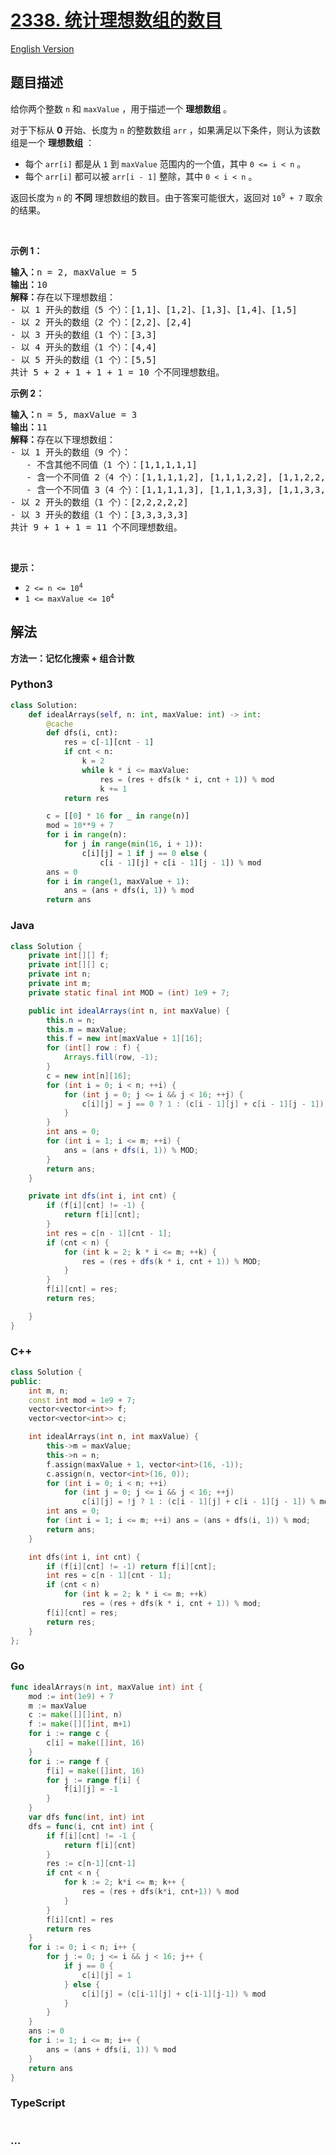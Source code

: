 # [2338. 统计理想数组的数目](https://leetcode.cn/problems/count-the-number-of-ideal-arrays)

[English Version](/solution/2300-2399/2338.Count%20the%20Number%20of%20Ideal%20Arrays/README_EN.md)

## 题目描述

<!-- 这里写题目描述 -->

<p>给你两个整数 <code>n</code> 和 <code>maxValue</code> ，用于描述一个 <strong>理想数组</strong> 。</p>

<p>对于下标从 <strong>0</strong> 开始、长度为 <code>n</code> 的整数数组 <code>arr</code> ，如果满足以下条件，则认为该数组是一个 <strong>理想数组</strong> ：</p>

<ul>
	<li>每个 <code>arr[i]</code> 都是从 <code>1</code> 到 <code>maxValue</code> 范围内的一个值，其中 <code>0 &lt;= i &lt; n</code> 。</li>
	<li>每个 <code>arr[i]</code> 都可以被 <code>arr[i - 1]</code> 整除，其中 <code>0 &lt; i &lt; n</code> 。</li>
</ul>

<p>返回长度为 <code>n</code> 的 <strong>不同</strong> 理想数组的数目。由于答案可能很大，返回对 <code>10<sup>9</sup> + 7</code> 取余的结果。</p>

<p>&nbsp;</p>

<p><strong>示例 1：</strong></p>

<pre><strong>输入：</strong>n = 2, maxValue = 5
<strong>输出：</strong>10
<strong>解释：</strong>存在以下理想数组：
- 以 1 开头的数组（5 个）：[1,1]、[1,2]、[1,3]、[1,4]、[1,5]
- 以 2 开头的数组（2 个）：[2,2]、[2,4]
- 以 3 开头的数组（1 个）：[3,3]
- 以 4 开头的数组（1 个）：[4,4]
- 以 5 开头的数组（1 个）：[5,5]
共计 5 + 2 + 1 + 1 + 1 = 10 个不同理想数组。
</pre>

<p><strong>示例 2：</strong></p>

<pre><strong>输入：</strong>n = 5, maxValue = 3
<strong>输出：</strong>11
<strong>解释：</strong>存在以下理想数组：
- 以 1 开头的数组（9 个）：
   - 不含其他不同值（1 个）：[1,1,1,1,1] 
   - 含一个不同值 2（4 个）：[1,1,1,1,2], [1,1,1,2,2], [1,1,2,2,2], [1,2,2,2,2]
   - 含一个不同值 3（4 个）：[1,1,1,1,3], [1,1,1,3,3], [1,1,3,3,3], [1,3,3,3,3]
- 以 2 开头的数组（1 个）：[2,2,2,2,2]
- 以 3 开头的数组（1 个）：[3,3,3,3,3]
共计 9 + 1 + 1 = 11 个不同理想数组。
</pre>

<p>&nbsp;</p>

<p><strong>提示：</strong></p>

<ul>
	<li><code>2 &lt;= n &lt;= 10<sup>4</sup></code></li>
	<li><code>1 &lt;= maxValue &lt;= 10<sup>4</sup></code></li>
</ul>

## 解法

<!-- 这里可写通用的实现逻辑 -->

**方法一：记忆化搜索 + 组合计数**

<!-- tabs:start -->

### **Python3**

<!-- 这里可写当前语言的特殊实现逻辑 -->

```python
class Solution:
    def idealArrays(self, n: int, maxValue: int) -> int:
        @cache
        def dfs(i, cnt):
            res = c[-1][cnt - 1]
            if cnt < n:
                k = 2
                while k * i <= maxValue:
                    res = (res + dfs(k * i, cnt + 1)) % mod
                    k += 1
            return res

        c = [[0] * 16 for _ in range(n)]
        mod = 10**9 + 7
        for i in range(n):
            for j in range(min(16, i + 1)):
                c[i][j] = 1 if j == 0 else (
                    c[i - 1][j] + c[i - 1][j - 1]) % mod
        ans = 0
        for i in range(1, maxValue + 1):
            ans = (ans + dfs(i, 1)) % mod
        return ans
```

### **Java**

<!-- 这里可写当前语言的特殊实现逻辑 -->

```java
class Solution {
    private int[][] f;
    private int[][] c;
    private int n;
    private int m;
    private static final int MOD = (int) 1e9 + 7;

    public int idealArrays(int n, int maxValue) {
        this.n = n;
        this.m = maxValue;
        this.f = new int[maxValue + 1][16];
        for (int[] row : f) {
            Arrays.fill(row, -1);
        }
        c = new int[n][16];
        for (int i = 0; i < n; ++i) {
            for (int j = 0; j <= i && j < 16; ++j) {
                c[i][j] = j == 0 ? 1 : (c[i - 1][j] + c[i - 1][j - 1]) % MOD;
            }
        }
        int ans = 0;
        for (int i = 1; i <= m; ++i) {
            ans = (ans + dfs(i, 1)) % MOD;
        }
        return ans;
    }

    private int dfs(int i, int cnt) {
        if (f[i][cnt] != -1) {
            return f[i][cnt];
        }
        int res = c[n - 1][cnt - 1];
        if (cnt < n) {
            for (int k = 2; k * i <= m; ++k) {
                res = (res + dfs(k * i, cnt + 1)) % MOD;
            }
        }
        f[i][cnt] = res;
        return res;

    }
}
```

### **C++**

```cpp
class Solution {
public:
    int m, n;
    const int mod = 1e9 + 7;
    vector<vector<int>> f;
    vector<vector<int>> c;

    int idealArrays(int n, int maxValue) {
        this->m = maxValue;
        this->n = n;
        f.assign(maxValue + 1, vector<int>(16, -1));
        c.assign(n, vector<int>(16, 0));
        for (int i = 0; i < n; ++i)
            for (int j = 0; j <= i && j < 16; ++j)
                c[i][j] = !j ? 1 : (c[i - 1][j] + c[i - 1][j - 1]) % mod;
        int ans = 0;
        for (int i = 1; i <= m; ++i) ans = (ans + dfs(i, 1)) % mod;
        return ans;
    }

    int dfs(int i, int cnt) {
        if (f[i][cnt] != -1) return f[i][cnt];
        int res = c[n - 1][cnt - 1];
        if (cnt < n)
            for (int k = 2; k * i <= m; ++k)
                res = (res + dfs(k * i, cnt + 1)) % mod;
        f[i][cnt] = res;
        return res;
    }
};
```

### **Go**

```go
func idealArrays(n int, maxValue int) int {
	mod := int(1e9) + 7
	m := maxValue
	c := make([][]int, n)
	f := make([][]int, m+1)
	for i := range c {
		c[i] = make([]int, 16)
	}
	for i := range f {
		f[i] = make([]int, 16)
		for j := range f[i] {
			f[i][j] = -1
		}
	}
	var dfs func(int, int) int
	dfs = func(i, cnt int) int {
		if f[i][cnt] != -1 {
			return f[i][cnt]
		}
		res := c[n-1][cnt-1]
		if cnt < n {
			for k := 2; k*i <= m; k++ {
				res = (res + dfs(k*i, cnt+1)) % mod
			}
		}
		f[i][cnt] = res
		return res
	}
	for i := 0; i < n; i++ {
		for j := 0; j <= i && j < 16; j++ {
			if j == 0 {
				c[i][j] = 1
			} else {
				c[i][j] = (c[i-1][j] + c[i-1][j-1]) % mod
			}
		}
	}
	ans := 0
	for i := 1; i <= m; i++ {
		ans = (ans + dfs(i, 1)) % mod
	}
	return ans
}
```

### **TypeScript**

```ts

```

### **...**

```

```

<!-- tabs:end -->
